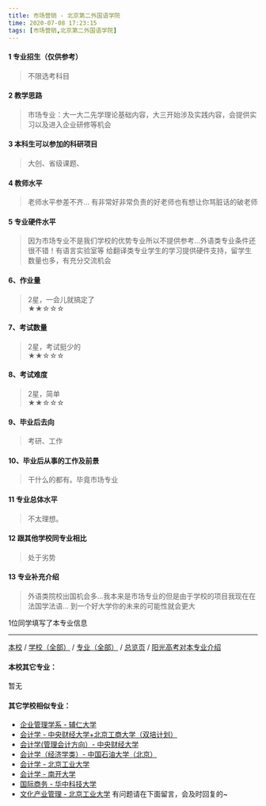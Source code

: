 ```yaml
---
title: 市场营销 - 北京第二外国语学院
time: 2020-07-08 17:23:15
tags: [市场营销,北京第二外国语学院]
---
```

#### 1 专业招生（仅供参考）  
> 不限选考科目 



#### 2 教学思路  
> 市场专业：大一大二先学理论基础内容，大三开始涉及实践内容，会提供实习以及进入企业研修等机会



#### 3 本科生可以参加的科研项目  
>  大创、省级课题、



#### 4 教师水平
> 老师水平参差不齐… 有非常好非常负责的好老师也有想让你骂脏话的破老师



#### 5 专业硬件水平
> 因为市场专业不是我们学校的优势专业所以不提供参考…外语类专业条件还很不错！有语言实验室等 给翻译类专业学生的学习提供硬件支持，留学生数量也多，有充分交流机会



#### 6、作业量
> 2星，一会儿就搞定了  
★★☆☆☆



#### 7、考试数量  
> 2星，考试挺少的  
★★☆☆☆



#### 8、考试难度  
> 2星，简单  
★★☆☆☆



#### 9、毕业后去向  
> 考研、工作



#### 10、毕业后从事的工作及前景  
> 干什么的都有。毕竟市场专业



#### 11 专业总体水平 
> 不太理想。



####  12 跟其他学校同专业相比 
> 处于劣势

####  13 专业补充介绍  
> 外语类院校出国机会多…我本来是市场专业的但是由于学校的项目我现在在法国学法语… 到一个好大学你的未来的可能性就会更大

 1位同学填写了本专业信息
***
[本校](http://www.jianshu.com/p/3b7af86ea997) / [学校（全部）](http://www.jianshu.com/p/3efa6bcca419) / [专业（全部）](http://www.jianshu.com/p/2d4c6d3552c2) / [总览页](http://www.jianshu.com/p/445daeb4fa00) / [阳光高考对本专业介绍](http://gaokao.chsi.com.cn/sch/zyk/view.do?schId=73394618&specId=73385280)
#### 本校其它专业：
暂无
#### 其它学校相似专业：
- [企业管理学系 - 辅仁大学](http://www.jianshu.com/p/482d9a4ad3ed)
- [会计学 - 中央财经大学+北京工商大学（双培计划）](http://www.jianshu.com/p/efa86b1a5d45)
- [会计学(管理会计方向）- 中央财经大学](http://www.jianshu.com/p/236095812248)
- [会计学（经济学类）- 中国石油大学（北京）](http://www.jianshu.com/p/0f3705d4ade4)
- [会计学 - 北京工业大学](http://www.jianshu.com/p/010c80d0566b)
- [会计学 - 南开大学](http://www.jianshu.com/p/9580eaa61496)
- [国际商务 - 华中科技大学](http://www.jianshu.com/p/9d00ee9d91e8)
- [文化产业管理 - 北京工业大学](http://www.jianshu.com/p/45a980a6b8c6)
有问题请在下面留言，会及时回复的~
